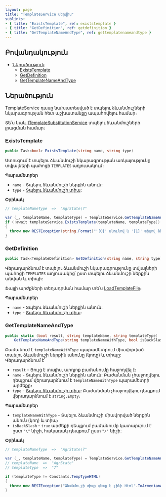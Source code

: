 ```yaml
---
layout: page
title: "TemplateService սերվիս" 
sublinks:
- { title: "ExistsTemplate", ref: existstemplate }
- { title: "GetDefinition", ref: getdefinition }
- { title: "GetTemplateNameAndType", ref: gettemplatenameandtype }
---
```


[4XTemplateSubstitution]: https://armsoft.github.io/as4x-docs/HTM/ProgrGuide/Functions/TemplateSubstitution.html

## Բովանդակություն

- [Ներածություն](#ներածություն)
  <!-- - [Copy](#copy) -->
  <!-- - [Delete](#delete) -->
  <!-- - [Edit](#edit) -->
  - [ExistsTemplate](#existstemplate)
  <!-- - [GetCount](#getcount) -->
  <!-- - [GetDataGroups](#getdatagroups) -->
  - [GetDefinition](#getdefinition)
  <!-- - [GetFileContent](#getfilecontent) -->
  <!-- - [GetMappingCount](#getmappingcount) -->
  <!-- - [GetPrintDataGroups](#getprintdatagroups) -->
  <!-- - [GetRowId](#getrowid) -->
  - [GetTemplateNameAndType](#gettemplatenameandtype)
  <!-- - [GetType](#gettype) -->
  <!-- - [Store](#store) -->
  <!-- - [UpdateDataGroups](#updatedatagroups) -->

## Ներածություն

TemplateService դասը նախատեսված է տպելու ձևանմուշների նկարագրության հետ աշխատանքը ապահովելու համար։

Տե՛ս նաև [ITemplateSubstitutionService](ITemplateSubstitutionService.md) տպելու ձևանմուշների լրացման համար։

<!-- ### Copy

```c#
public Task<int> Copy(TemplateDefinition definition)
```

Պատճենում է `definition` պարամետրում նշված տպելու ձևանմուշի նկարագրությունը, գրանցում տվյալների պահոցի `TEMPLATES` աղյուսակում և վերադարձնում գրանցված նկարագրության ներքին նույնականացման համարը (rowId):

**Պարամետրեր**

* `definition` - Պատճենման ենթակա տպելու ձևանմուշի նկարագրությունը։

### Delete

```c#
public Task Delete(string name, string type)
```

Հեռացնում է տպելու ձևանմուշի նկարագրությունը տվյալների պահոցի `TEMPLATES` աղյուսակից՝ ըստ տպելու ձևանմուշի ներքին անվան և տիպի։

**Պարամետրեր**

* `name` - Տպելու ձևանմուշի ներքին անուն:
* `type` - [Տպելու ձևանմուշի տիպ][4XTemplateSubstitution]:

### Edit

```c#
public Task Edit(TemplateDefinition definition)
```

Խմբագրում է տվյալների պահոցի `TEMPLATES` աղյուսակում գոյություն ունեցող տպելու ձևանմուշի նկարագրությունը:

**Պարամետրեր**

* `description` - Տպելու ձևանմուշի նկարագրություն:
 -->
### ExistsTemplate

```c#
public Task<bool> ExistsTemplate(string name, string type)
```

Ստուգում է տպելու ձևանմուշի նկարագրության առկայությունը տվյալների պահոցի `TEMPLATES` աղյուսակում։

**Պարամետրեր**

* `name` - Տպելու ձևանմուշի ներքին անուն:
* `type` - [Տպելու ձևանմուշի տիպ][4XTemplateSubstitution]:

**Օրինակ**

```c#
// templateNameType  =>  "AgrState\7"

var (_, templateName, templateType) = TemplateService.GetTemplateNameAndType(templateNameType);
if (!await templateService.ExistsTemplate(templateName, templateType))
{
  throw new RESTException(string.Format("'{0}' անունով և '{1}' տիպով ձևանմուշ գոյություն չունի".ToArmenianANSI(), templateName, templateType));
}
```

<!-- ### GetCount

```c#
public Task<int> GetCount(string name)
```

Վերադարձնում է նշված ներքին անունով տպելու ձևանմուշների քանակը։

**Պարամետրեր**

* `name` - Տպելու ձևանմուշի ներքին անուն:

### GetDataGroups

```c#
public Task<string> GetDataGroups(int rowId)
```

Վերադարձնում է տպելու ձևանմուշի տվյալների խմբերի անունները որպես տեքստ, որտեղ խմբերը իրարից տարանջատված են ստորակետերով։

Տվյալների խմբերը օգտագործվում են այն ձևանմուշներում, որոնք պարունակում են մեծ քանակությամբ կոդեր՝ նպատակ ունենալով կոդերը բաժանել խմբերի և հաշվարկել միայն անհրաժեշտ մասը։

**Պարամետրեր**

* `rowId` - Տպելու ձևանմուշի ներքին նույնականացման համար։
 -->
### GetDefinition

```c#
public Task<TemplateDefinition> GetDefinition(string name, string type)
```

Վերադարձնում է տպելու ձևանմուշի նկարագրությունը տվյալների պահոցի `TEMPLATES` աղյուսակից՝ ըստ տպելու ձևանմուշի ներքին անվան և տիպի։

Ֆայլի արժքների տեղադրման համար տե՛ս [LoadTemplateFile](ITemplateSubstitutionService.md#loadtemplatefile)։

**Պարամետրեր**

* `name` - Տպելու ձևանմուշի ներքին անուն:
* `type` - [Տպելու ձևանմուշի տիպ][4XTemplateSubstitution]:

<!-- ### GetFileContent

```c#
public Task<StorageInfo> GetFileContent(int rowId)
```

Բեռնում է տպելու ձևանմուշը տվյալների պահոցի `TEMPLATES` աղյուսակից, պահում [ընթացիկ սեսիայի կոնտեյներում](#container) և վերադարձնում [կոնտեյների](#container), ֆայլի անունները։

**Պարամետրեր**

* `rowId` - Տպելու ձևանմուշի ներքին նույնականացման համար:

### GetMappingCount

```c#
public Task<int> GetMappingCount(int rowId)
```

Վերադարձնում է տպելու ձևանմուշին կապակցված փաստաթղթերի քանակը։

**Պարամետրեր**

* `rowId` - Տպելու ձևանմուշի ներքին նույնականացման համար։

### GetPrintDataGroups

```c#
public Task<List<DocumentPrintDataGroupDefinition>> GetPrintDataGroups(string docType)
```

Վերադարձնում է նշված տեսակի փաստաթղթին կապակցված տպելու ձևանմուշների տվյալների խմբերի նկարագրությունների ցուցակը։

Տվյալների խմբերը օգտագործվում են այն ձևանմուշներում, որոնք պարունակում են մեծ քանակությամբ կոդեր՝ նպատակ ունենալով կոդերը բաժանել խմբերի և հաշվարկել միայն անհրաժեշտ մասը։

Տես նա՛և [PrintDataGroup](https://armsoft.github.io/as4x-docs/HTM/ProgrGuide/PrintDataGroup.html):

**Պարամետրեր**

* `docType` - Փաստաթղթի տեսակ (ներքին անուն)։

### GetRowId

```c#
public Task<int> GetRowId(string name, string type)
```

Վերադարձնում է տպելու ձևանմուշի ներքին նույնականացման համարը (rowId) տվյալների պահոցի `TEMPLATES` աղյուսակից՝ ըստ տպելու ձևանմուշի ներքին անվան և տիպի։

**Պարամետրեր**

* `name` - Տպելու ձևանմուշի ներքին անուն:
* `type` - [Տպելու ձևանմուշի տիպ][4XTemplateSubstitution]:
 -->
### GetTemplateNameAndType

```c#
public static (bool result, string templateName, string templateType) 
    GetTemplateNameAndType(string templateNameWithType, bool isBackSlash = true)
```

Բաժանում է `templateNameWithType` պարամետրում միավորված տպելու ձևանմուշի ներքին անունը (կոդը) և տիպը:  
Վերադարձնում է՝
* `result` - Ցույց է տալիս, արդյոք բաժանումը հաջողվել է:
* `name` - Տպելու ձևանմուշի ներքին անուն: Բաժանման չհաջողվելու դեպքում վերադարձնում է `templateNameWithType` պարամետրի արժեքը։
* `type` - [Տպելու ձևանմուշի տիպ][4XTemplateSubstitution]: Բաժանման չհաջողվելու դեպքում վերադարձնում է `string.Empty`։

**Պարամետրեր**

* `templateNameWithType` - Տպելու ձևանմուշի միավորված ներքին անուն (կոդ) և տիպ։
* `isBackSlash` - `true` արժեքի դեպքում բաժանումը կատարվում է ըստ `"\"` նիշի, հակառակ դեպքում՝ ըստ `"/"` նիշի։


**Օրինակ**

```c#
// templateNameType  =>  "AgrState\7"

var (_, templateName, templateType) = TemplateService.GetTemplateNameAndType(templateNameType);
// templateName  =>  "AgrState"
// templateType  =>  "7"

if (templateType != Constants.TempTypeHTML) 
{
  throw new RESTException("Ձևանմուշի տիպը պետք է լինի Html".ToArmenianANSI());
}
```

<!-- ### GetType

```c#
public Task<string> GetType(string name)
```

Վերադարձնում է [տպելու ձևանմուշի տիպը][4XTemplateSubstitution]՝ ըստ տպելու ձևանմուշի ներքին անվան։

**Պարամետրեր**

* `name` - Տպելու ձևանմուշի ներքին անուն:

### Store

```
public Task Store(TemplateDefinition description)
```

Գրանցում է տպելու ձևանմուշի նկարագրությունը տվյալների պահոցի `TEMPLATES` աղյուսակում։

**Պարամետրեր**

* `description` - Տպելու ձևանմուշի նկարագրություն:

### UpdateDataGroups

```c#
public Task UpdateDataGroups(int rowId, string dataGroups)
```

Թարմացնում է տպելու ձևանմուշի տվյալների խմբերը։

Տվյալների խմբերը օգտագործվում են այն ձևանմուշներում, որոնք պարունակում են մեծ քանակությամբ կոդեր՝ նպատակ ունենալով կոդերը բաժանել խմբերի և հաշվարկել միայն անհրաժեշտ մասը։

**Պարամետրեր**

* `rowId` - Տպելու ձևանմուշի ներքին նույնականացման համար։
* `dataGroups` - Տպելու ձևանմուշի տվյալների խմբերի անունները որպես տեքստ, որտեղ խմբերը անհրաժեշտ է իրարից տարանջատել ստորակետերով։ Օրինակ **TRN,TRNAMD**:
 -->